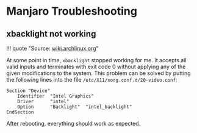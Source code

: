 # Manjaro Troubleshooting

## xbacklight not working

!!! quote "Source: [wiki.archlinux.org](https://wiki.archlinux.org/index.php/backlight#xbacklight)"

At some point in time, `xbacklight` stopped working for me. It accepts all valid inputs and terminates with exit code 0 without applying any of the given modifications to the system. This problem can be solved by putting the following lines into the file `/etc/X11/xorg.conf.d/20-video.conf`:

``` tab="/etc/X11/xorg.conf.d/20-video.conf"
Section "Device"
    Identifier  "Intel Graphics" 
    Driver      "intel"
    Option      "Backlight"  "intel_backlight"
EndSection
```

After rebooting, everything should work as expected.

